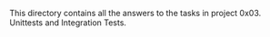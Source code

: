 This directory contains all the answers to the tasks in project 0x03. Unittests and Integration Tests.
